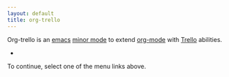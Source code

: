 ```yaml
---
layout: default
title: org-trello
---
```


Org-trello is an [emacs](https://www.gnu.org/software/emacs/) [minor mode](https://www.gnu.org/software/emacs/manual/html_node/emacs/Minor-Modes.html) to extend [org-mode](http://orgmode.org/) with [Trello](http://trello.com/) abilities.

-

To continue, select one of the menu links above.
